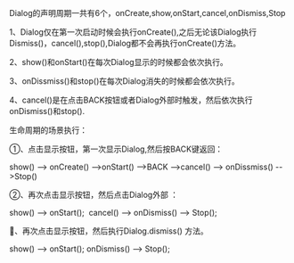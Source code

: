 Dialog的声明周期一共有6个，onCreate,show,onStart,cancel,onDismiss,Stop

1、Dialog仅在第一次启动时候会执行onCreate(),之后无论该Dialog执行Dismiss()，cancel(),stop(),Dialog都不会再执行onCreate()方法。

2、show()和onStart()在每次Dialog显示的时候都会依次执行。

3、onDissmiss()和stop()在每次Dialog消失的时候都会依次执行。

4、cancel()是在点击BACK按钮或者Dialog外部时触发，然后依次执行onDismiss()和stop().

生命周期的场景执行：

①、点击显示按钮，第一次显示Dialog,然后按BACK键返回：

show() --> onCreate() -->onStart() -->BACK -->cancel() --> onDissmiss() -->Stop()

②、再次点击显示按钮，然后点击Dialog外部 ：

show() —> onStart();  cancel() —> onDismiss() —> Stop(); 

🌂、再次点击显示按钮，然后执行Dialog.dismiss() 方法。 

show() —> onStart(); onDismiss() —> Stop();



